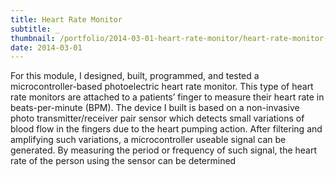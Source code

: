 ```yaml
---
title: Heart Rate Monitor
subtitle: _
thumbnail: /portfolio/2014-03-01-heart-rate-monitor/heart-rate-monitor-550x350.jpg
date: 2014-03-01
---
```


For this module, I designed, built, programmed, and tested a microcontroller-based photoelectric heart rate monitor. This type of heart rate monitors are attached to a patients’ finger to measure their heart rate in beats-per-minute (BPM). The device I built is based on a non-invasive photo transmitter/receiver pair sensor which detects small variations of blood flow in the fingers due to the heart pumping action. After filtering and amplifying such variations, a microcontroller useable signal can be generated. By measuring the period or frequency of such signal, the heart rate of the person using the sensor can be determined
